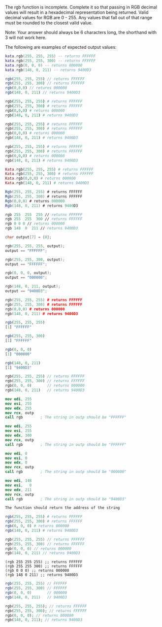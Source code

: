 The rgb function is incomplete. Complete it so that passing in RGB decimal values will result in a hexadecimal representation being returned. Valid decimal values for RGB are 0 - 255. Any values that fall out of that range must be rounded to the closest valid value.

Note: Your answer should always be 6 characters long, the shorthand with 3 will not work here.

The following are examples of  expected output values:
```lua
kata.rgb(255, 255, 255) -- returns FFFFFF
kata.rgb(255, 255, 300) -- returns FFFFFF
kata.rgb(0, 0, 0) -- returns 000000
kata.rgb(148, 0, 211) -- returns 9400D3
```
```javascript
rgb(255, 255, 255) // returns FFFFFF
rgb(255, 255, 300) // returns FFFFFF
rgb(0,0,0) // returns 000000
rgb(148, 0, 211) // returns 9400D3
```
```coffeescript
rgb(255, 255, 255) # returns FFFFFF
rgb(255, 255, 300) # returns FFFFFF
rgb(0,0,0) # returns 000000
rgb(148, 0, 211) # returns 9400D3
```
```ruby
rgb(255, 255, 255) # returns FFFFFF
rgb(255, 255, 300) # returns FFFFFF
rgb(0,0,0) # returns 000000
rgb(148, 0, 211) # returns 9400D3
```
```python
rgb(255, 255, 255) # returns FFFFFF
rgb(255, 255, 300) # returns FFFFFF
rgb(0,0,0) # returns 000000
rgb(148, 0, 211) # returns 9400D3
```
```elixir
Kata.rgb(255, 255, 255) # returns FFFFFF
Kata.rgb(255, 255, 300) # returns FFFFFF
Kata.rgb(0,0,0) # returns 000000
Kata.rgb(148, 0, 211) # returns 9400D3
```
```csharp
Rgb(255, 255, 255) # returns FFFFFF
Rgb(255, 255, 300) # returns FFFFFF
Rgb(0,0,0) # returns 000000
Rgb(148, 0, 211) # returns 9400D3
```
```fsharp
rgb 255  255  255 // returns FFFFFF
rgb 255  255  300 // returns FFFFFF
rgb 0 0 0 // returns 000000
rgb 148  0  211 // returns 9400D3
```
```c
char output[7] = {0};

rgb(255, 255, 255, output); 
output == "FFFFFF";

rgb(255, 255, 300, output); 
output == "FFFFFF";

rgb(0, 0, 0, output); 
output == "000000";

rgb(148, 0, 211, output);
output == "9400D3";
```
```cpp
rgb(255, 255, 255) # returns FFFFFF
rgb(255, 255, 300) # returns FFFFFF
rgb(0,0,0) # returns 000000
rgb(148, 0, 211) # returns 9400D3
```
```r
rgb(255, 255, 255)
[1] "FFFFFF"

rgb(255, 255, 300)
[1] "FFFFFF"

rgb(0, 0, 0)
[1] "000000"

rgb(148, 0, 211)
[1] "9400D3"
```
```dart
rgb(255, 255, 255) // returns FFFFFF
rgb(255, 255, 300) // returns FFFFFF
rgb(0, 0, 0)       // returns 000000
rgb(148, 0, 211)   // returns 9400D3
```
```nasm
mov edi, 255
mov esi, 255
mov edx, 255
mov rcx, outp
call rgb        ; The string in outp should be "FFFFFF"

mov edi, 255
mov esi, 255
mov edx, 300
mov rcx, outp
call rgb        ; The string in outp should be "FFFFFF"

mov edi, 0
mov esi, 0
mov edx, 0
mov rcx, outp
call rgb        ; The string in outp should be "000000"

mov edi, 148
mov esi,   0
mov edx, 211
mov rcx, outp
call rgb        ; The string in outp should be "9400D3"

The function should return the address of the string
```
```julia
rgb(255, 255, 255) # returns FFFFFF
rgb(255, 255, 300) # returns FFFFFF
rgb(0, 0, 0) # returns 000000
rgb(148, 0, 211) # returns 9400D3
```
```kotlin
rgb(255, 255, 255) // returns FFFFFF
rgb(255, 255, 300) // returns FFFFFF
rgb(0, 0, 0) // returns 000000
rgb(148, 0, 211) // returns 9400D3
```
```racket
(rgb 255 255 255) ;; returns FFFFFF
(rgb 255 255 300) ;; returns FFFFFF
(rgb 0 0 0) ;; returns 000000
(rgb 148 0 211) ;; returns 9400D3
```
```scala
rgb(255, 255, 255) // FFFFFF
rgb(255, 255, 300) // FFFFFF
rgb(0, 0, 0)       // 000000
rgb(148, 0, 211)   // 9400D3
```
```php
rgb(255, 255, 255); // returns FFFFFF
rgb(255, 255, 300); // returns FFFFFF
rgb(0, 0, 0); // returns 000000
rgb(148, 0, 211); // returns 9400D3
```
